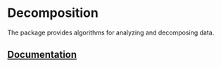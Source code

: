 # Decomposition

The package provides algorithms for analyzing and decomposing data.

## [Documentation][doc]

[doc]: http://godoc.org/github.com/ready-steady/stats/decomp
